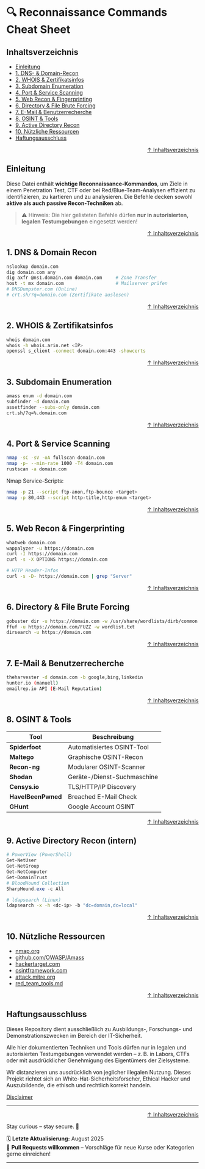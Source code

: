 # 🔍 Reconnaissance Commands Cheat Sheet



## Inhaltsverzeichnis

- [Einleitung](#einleitung)
- [1. DNS- & Domain-Recon](#1-dns--domain-recon)
- [2. WHOIS & Zertifikatsinfos](#2-whois--zertifikatsinfos)
- [3. Subdomain Enumeration](#3-subdomain-enumeration)
- [4. Port & Service Scanning](#4-port--service-scanning)
- [5. Web Recon & Fingerprinting](#5-web-recon--fingerprinting)
- [6. Directory & File Brute Forcing](#6-directory--file-brute-forcing)
- [7. E-Mail & Benutzerrecherche](#7-e-mail--benutzerrecherche)
- [8. OSINT & Tools](#8-osint--tools)
- [9. Active Directory Recon](#9-Active-Directory-Recon-(intern))
- [10. Nützliche Ressourcen](#10-nützliche-ressourcen)
- [Haftungsausschluss](#haftungsausschluss)



<div align=right>

[↑ Inhaltsverzeichnis](#inhaltsverzeichnis)

</div>

## Einleitung

Diese Datei enthält **wichtige Reconnaissance-Kommandos**, um Ziele in einem Penetration Test, CTF oder bei Red/Blue-Team-Analysen effizient zu identifizieren, zu kartieren und zu analysieren. Die Befehle decken sowohl **aktive als auch passive Recon-Techniken** ab.

> ⚠️ Hinweis: Die hier gelisteten Befehle dürfen **nur in autorisierten, legalen Testumgebungen** eingesetzt werden!





<div align=right>

[↑ Inhaltsverzeichnis](#inhaltsverzeichnis)

</div>


## 1. DNS & Domain Recon

```bash
nslookup domain.com
dig domain.com any
dig axfr @ns1.domain.com domain.com     # Zone Transfer
host -t mx domain.com                   # Mailserver prüfen
# DNSDumpster.com (Online)
# crt.sh/?q=domain.com (Zertifikate auslesen)
```



<div align=right>

[↑ Inhaltsverzeichnis](#inhaltsverzeichnis)

</div>


## 2. WHOIS & Zertifikatsinfos
```bash
whois domain.com
whois -h whois.arin.net <IP>
openssl s_client -connect domain.com:443 -showcerts
```



<div align=right>

[↑ Inhaltsverzeichnis](#inhaltsverzeichnis)

</div>

## 3. Subdomain Enumeration
```bash
amass enum -d domain.com
subfinder -d domain.com
assetfinder --subs-only domain.com
crt.sh/?q=%.domain.com
```



<div align=right>

[↑ Inhaltsverzeichnis](#inhaltsverzeichnis)

</div>


## 4. Port & Service Scanning
```bash
nmap -sC -sV -oA fullscan domain.com
nmap -p- --min-rate 1000 -T4 domain.com
rustscan -a domain.com
```
Nmap Service-Scripts:
```bash
nmap -p 21 --script ftp-anon,ftp-bounce <target>
nmap -p 80,443 --script http-title,http-enum <target>
```



<div align=right>

[↑ Inhaltsverzeichnis](#inhaltsverzeichnis)

</div>


## 5. Web Recon & Fingerprinting
```bash
whatweb domain.com
wappalyzer -u https://domain.com
curl -I https://domain.com
curl -s -X OPTIONS https://domain.com
```
```bash
# HTTP Header-Infos
curl -s -D- https://domain.com | grep "Server"
```



<div align=right>

[↑ Inhaltsverzeichnis](#inhaltsverzeichnis)

</div>

## 6. Directory & File Brute Forcing
```bash
gobuster dir -u https://domain.com -w /usr/share/wordlists/dirb/common.txt
ffuf -u https://domain.com/FUZZ -w wordlist.txt
dirsearch -u https://domain.com
```



<div align=right>

[↑ Inhaltsverzeichnis](#inhaltsverzeichnis)

</div>


## 7. E-Mail & Benutzerrecherche
```bash
theharvester -d domain.com -b google,bing,linkedin
hunter.io (manuell)
emailrep.io API (E-Mail Reputation)
```



<div align=right>

[↑ Inhaltsverzeichnis](#inhaltsverzeichnis)

</div>


## 8. OSINT & Tools

| Tool               | Beschreibung                |
| ------------------ | --------------------------- |
| **Spiderfoot**     | Automatisiertes OSINT-Tool  |
| **Maltego**        | Graphische OSINT-Recon      |
| **Recon-ng**       | Modularer OSINT-Scanner     |
| **Shodan**         | Geräte-/Dienst-Suchmaschine |
| **Censys.io**      | TLS/HTTP/IP Discovery       |
| **HaveIBeenPwned** | Breached E-Mail Check       |
| **GHunt**          | Google Account OSINT        |




<div align=right>

[↑ Inhaltsverzeichnis](#inhaltsverzeichnis)

</div>

## 9. Active Directory Recon (intern)
```powershell
# PowerView (PowerShell)
Get-NetUser
Get-NetGroup
Get-NetComputer
Get-DomainTrust
# BloodHound Collection
SharpHound.exe -c All
```
```bash
# ldapsearch (Linux)
ldapsearch -x -h <dc-ip> -b "dc=domain,dc=local"
```



<div align=right>

[↑ Inhaltsverzeichnis](#inhaltsverzeichnis)

</div>


## 10. Nützliche Ressourcen
- [nmap.org](https://nmap.org/)
- [github.com/OWASP/Amass](https://github.com/owasp-amass/amass)
- [hackertarget.com](https://hackertarget.com/)
- [osintframework.com](https://osintframework.com/)
- [attack.mitre.org](https://attack.mitre.org/)
- [red_team_tools.md](/05-offensive_defensive_strategien/red-teaming_offensive/red_team_tools.md)

 

<div align=right>

[↑ Inhaltsverzeichnis](#inhaltsverzeichnis)

</div>


## Haftungsausschluss

Dieses Repository dient ausschließlich zu Ausbildungs-, Forschungs- und Demonstrationszwecken im Bereich der IT-Sicherheit.

Alle hier dokumentierten Techniken und Tools dürfen nur in legalen und autorisierten Testumgebungen verwendet werden – z. B. in Labors, CTFs oder mit ausdrücklicher Genehmigung des Eigentümers der Zielsysteme.

Wir distanzieren uns ausdrücklich von jeglicher illegalen Nutzung.
Dieses Projekt richtet sich an White-Hat-Sicherheitsforscher, Ethical Hacker und Auszubildende, die ethisch und rechtlich korrekt handeln.

[Disclaimer](/00-disclaimer/disclaimer.md)

--- 

<div align=right>

[↑ Inhaltsverzeichnis](#inhaltsverzeichnis)

</div>

Stay curious – stay secure. 🔐

🗓️ **Letzte Aktualisierung:** August 2025  
🤝 **Pull Requests willkommen** – Vorschläge für neue Kurse oder Kategorien gerne einreichen!

---

